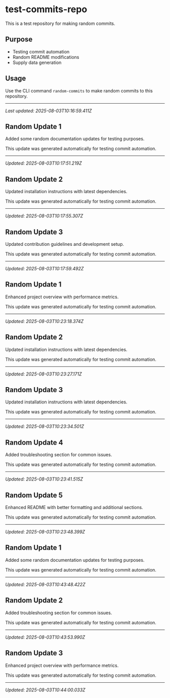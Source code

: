 # test-commits-repo

This is a test repository for making random commits.

## Purpose
- Testing commit automation
- Random README modifications
- Supply data generation

## Usage
Use the CLI command `random-commits` to make random commits to this repository.

---
*Last updated: 2025-08-03T10:16:59.411Z*


## Random Update 1

Added some random documentation updates for testing purposes.

This update was generated automatically for testing commit automation.

---
*Updated: 2025-08-03T10:17:51.219Z*


## Random Update 2

Updated installation instructions with latest dependencies.

This update was generated automatically for testing commit automation.

---
*Updated: 2025-08-03T10:17:55.307Z*


## Random Update 3

Updated contribution guidelines and development setup.

This update was generated automatically for testing commit automation.

---
*Updated: 2025-08-03T10:17:59.492Z*


## Random Update 1

Enhanced project overview with performance metrics.

This update was generated automatically for testing commit automation.

---
*Updated: 2025-08-03T10:23:18.374Z*


## Random Update 2

Updated installation instructions with latest dependencies.

This update was generated automatically for testing commit automation.

---
*Updated: 2025-08-03T10:23:27.171Z*


## Random Update 3

Updated installation instructions with latest dependencies.

This update was generated automatically for testing commit automation.

---
*Updated: 2025-08-03T10:23:34.501Z*


## Random Update 4

Added troubleshooting section for common issues.

This update was generated automatically for testing commit automation.

---
*Updated: 2025-08-03T10:23:41.515Z*


## Random Update 5

Enhanced README with better formatting and additional sections.

This update was generated automatically for testing commit automation.

---
*Updated: 2025-08-03T10:23:48.399Z*


## Random Update 1

Added some random documentation updates for testing purposes.

This update was generated automatically for testing commit automation.

---
*Updated: 2025-08-03T10:43:48.422Z*


## Random Update 2

Added troubleshooting section for common issues.

This update was generated automatically for testing commit automation.

---
*Updated: 2025-08-03T10:43:53.990Z*


## Random Update 3

Enhanced project overview with performance metrics.

This update was generated automatically for testing commit automation.

---
*Updated: 2025-08-03T10:44:00.033Z*
